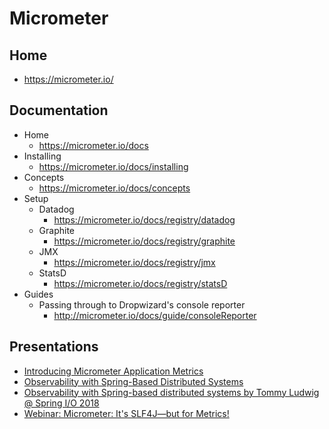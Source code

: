 # Micrometer
## Home
* https://micrometer.io/

## Documentation
* Home
  * https://micrometer.io/docs
* Installing
  * https://micrometer.io/docs/installing
* Concepts
  * https://micrometer.io/docs/concepts
* Setup
  * Datadog
    * https://micrometer.io/docs/registry/datadog
  * Graphite
    * https://micrometer.io/docs/registry/graphite
  * JMX
    * https://micrometer.io/docs/registry/jmx
  * StatsD
    * https://micrometer.io/docs/registry/statsD
* Guides
  * Passing through to Dropwizard's console reporter
    * http://micrometer.io/docs/guide/consoleReporter

## Presentations
* [Introducing Micrometer Application Metrics](https://www.infoq.com/presentations/micrometer)
* [Observability with Spring-Based Distributed Systems](https://www.youtube.com/watch?v=PM0mO4IxpSE)
* [Observability with Spring-based distributed systems by Tommy Ludwig @ Spring I/O 2018](https://www.youtube.com/watch?v=5DcVsVsNpJA)
* [Webinar: Micrometer: It's SLF4J—but for Metrics!](https://www.youtube.com/watch?v=LkWVFz9WGeU)
